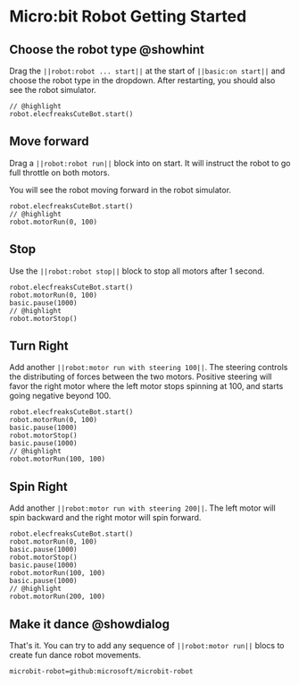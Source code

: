 # Micro:bit Robot Getting Started

## Choose the robot type @showhint

Drag the `||robot:robot ... start||` at the start of `||basic:on start||` and choose the robot type
in the dropdown. After restarting, you should also see the robot simulator.

```blocks
// @highlight
robot.elecfreaksCuteBot.start()
```

## Move forward

Drag a `||robot:robot run||` block into on start. 
It will instruct the robot to go full throttle on both motors.

You will see the robot moving forward in the robot simulator.

```blocks
robot.elecfreaksCuteBot.start()
// @highlight
robot.motorRun(0, 100)
```

## Stop

Use the `||robot:robot stop||` block to stop all motors after 1 second.

```blocks
robot.elecfreaksCuteBot.start()
robot.motorRun(0, 100)
basic.pause(1000)
// @highlight
robot.motorStop()
```

## Turn Right

Add another `||robot:motor run with steering 100||`. The steering controls the distributing
of forces between the two motors. Positive steering will favor the right motor
where the left motor stops spinning at 100, and starts going negative beyond 100.

```blocks
robot.elecfreaksCuteBot.start()
robot.motorRun(0, 100)
basic.pause(1000)
robot.motorStop()
basic.pause(1000)
// @highlight
robot.motorRun(100, 100)
```

## Spin Right

Add another `||robot:motor run with steering 200||`. The left motor will spin backward
and the right motor will spin forward.

```blocks
robot.elecfreaksCuteBot.start()
robot.motorRun(0, 100)
basic.pause(1000)
robot.motorStop()
basic.pause(1000)
robot.motorRun(100, 100)
basic.pause(1000)
// @highlight
robot.motorRun(200, 100)
```

## Make it dance @showdialog

That's it. You can try to add any sequence of `||robot:motor run||` blocs to create fun
dance robot movements.

```package
microbit-robot=github:microsoft/microbit-robot
```
